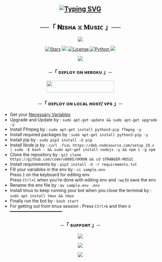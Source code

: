 <h2 align="center">
 
[![Typing SVG](https://readme-typing-svg.herokuapp.com/?lines=WELCOME+TO+IROMUSIC+V2)](https://github.com/IR-O/IROMUSIC)
</h2>

<h2 align="center">
    ──「 𝐍ɪsʜᴀ 𝚡 𝐌ᴜsɪᴄ 」──
</h2>

<p align="center">
  <img src="https://telegra.ph/file/04237b82008edbee8e213.jpg">
</p>

<p align="center">
<a href="https://github.com/IR-O/IROMUSIC/stargazers"><img src="https://img.shields.io/github/stars/IR-O/IROMUSIC?color=black&logo=github&logoColor=black&style=for-the-badge" alt="Stars" /></a>
<a href="https://github.com/IR-O/IROMUSIC/network/members"> <img src="https://img.shields.io/github/forks/IR-O/IROMUSIC?color=black&logo=github&logoColor=black&style=for-the-badge" /></a>
<a href="https://github.com/IR-O/IROMUSIC/blob/main/LICENSE"> <img src="https://img.shields.io/badge/License-MIT-blueviolet?style=for-the-badge" alt="License" /> </a>
<a href="https://www.python.org/"> <img src="https://img.shields.io/badge/Written%20in-Python-orange?style=for-the-badge&logo=python" alt="Python" /> </a>
<a href="https://github.com/IR-O/IROMUSIC/commits/IR-O"> <img src="https://img.shields.io/github/last-commit/IR-O/IROMUSIC?color=blue&logo=github&logoColor=green&style=for-the-badge" /></a>
</p>

<p align="center">
  <img src="https://files.catbox.moe/y5ltcg.mp4">
</p>

<h3 align="center">
    ─「 ᴅᴇᴩʟᴏʏ ᴏɴ ʜᴇʀᴏᴋᴜ 」─
</h3>

<p align="center"><a href="https://dashboard.heroku.com/new?template=https://github.com/coderx0805/VKRON"> <img src="https://img.shields.io/badge/Deploy%20On%20Heroku-blueviolet?style=for-the-badge&logo=heroku" width="220" height="38.45"/></a></p>

<h3 align="center">
    ─「 ᴅᴇᴩʟᴏʏ ᴏɴ ʟᴏᴄᴀʟ ʜᴏsᴛ/ ᴠᴘs 」─
</h3>

- Get your [Necessary Variables](https://github.com/coderx0805/VKRON/blob/main/sample.env)
- Upgrade and Update by :
`sudo apt-get update && sudo apt-get upgrade -y`
- Install Ffmpeg by :
`sudo apt-get install python3-pip ffmpeg -y`
- Install required packages by :
`sudo apt-get install python3-pip -y`
- Install pip by :
`sudo pip3 install -U pip`
- Install Node js by :
`curl -fssL https://deb.nodesource.com/setup_19.x | sudo -E bash - && sudo apt-get install nodejs -y && npm i -g npm`
- Clone the repository by :
`git clone https://github.com/coderx0805/VKRON && cd STRANGER-MUSIC`
- Install requirements by :
`pip3 install -U -r requirements.txt`
- Fill your variables in the env by :
`vi sample.env`<br>
Press `I` on the keyboard for editing env<br>
Press `Ctrl+C` when you're done with editing env and `:wq` to save the env<br>
- Rename the env file by :
`mv sample.env .env`
- Install tmux to keep running your bot when you close the terminal by :
`sudo apt install tmux && tmux`
- Finally run the bot by :
`bash start`
- For getting out from tmux session : Press `Ctrl+b` and then `d`<br>
━━━━━━━━━━━━━━━━━━━━

<h3 align="center">
    ─「 sᴜᴩᴩᴏʀᴛ 」─
</h3>

<p align="center">
<a href="https://t.me/SpicyxBots"><img src="https://img.shields.io/badge/-Support%20Group-blue.svg?style=for-the-badge&logo=Telegram"></a>
</p>

<p align="center">
<a href="https://t.me/SpicyxNetwork"><img src="https://img.shields.io/badge/-Support%20Channel-blue.svg?style=for-the-badge&logo=Telegram"></a>
</p>

<p align="center">
<a href="https://t.me/NoMoreMaxim"><img src="https://img.shields.io/badge/-Maxim-blue.svg?style=for-the-badge&logo=Telegram"></a>
</p>
